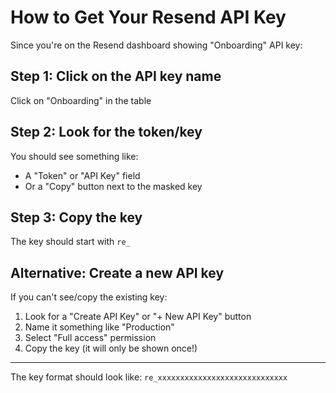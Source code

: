 # How to Get Your Resend API Key

Since you're on the Resend dashboard showing "Onboarding" API key:

## Step 1: Click on the API key name
Click on "Onboarding" in the table

## Step 2: Look for the token/key
You should see something like:
- A "Token" or "API Key" field
- Or a "Copy" button next to the masked key

## Step 3: Copy the key
The key should start with `re_`

## Alternative: Create a new API key
If you can't see/copy the existing key:
1. Look for a "Create API Key" or "+ New API Key" button
2. Name it something like "Production"
3. Select "Full access" permission
4. Copy the key (it will only be shown once!)

---

The key format should look like: `re_xxxxxxxxxxxxxxxxxxxxxxxxxxxxx`
